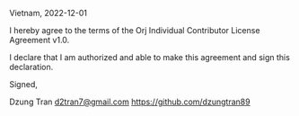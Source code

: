 Vietnam, 2022-12-01

I hereby agree to the terms of the Orj Individual Contributor License
Agreement v1.0.

I declare that I am authorized and able to make this agreement and sign this
declaration.

Signed,

Dzung Tran d2tran7@gmail.com https://github.com/dzungtran89
